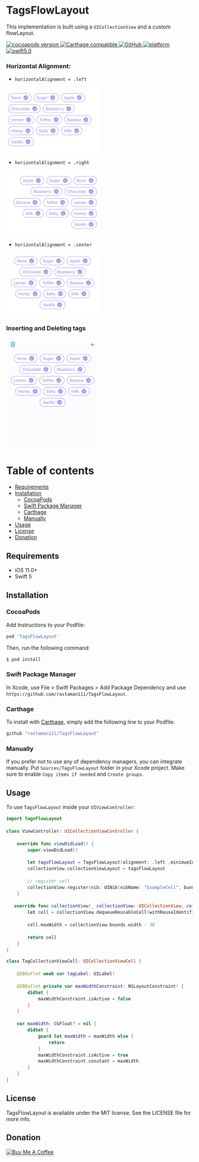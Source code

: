 # TagsFlowLayout

This implementation is built using a `UICollectionView` and a custom flowLayout.

<a href="https://github.com/rastaman111/VerticalFlowLayout">
    <img src="https://img.shields.io/cocoapods/v/VerticalFlowLayout.svg?style=flat"  alt="cocoapods version">
</a>
<a href="https://github.com/Carthage/Carthage">
    <img src="https://img.shields.io/badge/Carthage-compatible-4BC51D.svg?style=flat"  alt="Carthage compatible">
</a>   

<a href="https://github.com/rastaman111/VerticalFlowLayout/blob/master/LICENSE">
    <img alt="GitHub" src="https://img.shields.io/github/license/rastaman111/VerticalFlowLayout.svg">
</a>

<a href="https://cocoapods.org/pods/VerticalCardSwiper">
    <img src="https://img.shields.io/cocoapods/p/VerticalCardSwiper.svg?style=flat?" alt="platform">
</a>

<a href="https://swift.org/blog/swift-5-released/">
    <img src="https://img.shields.io/badge/swift-5.0-brightgreen.svg" alt="swift5.0">
</a>

### Horizontal Alignment:

* `horizontalAlignment = .left`

<div> <img src="./Left.jpg" width="250"> </div>

* `horizontalAlignment = .right`

<div> <img src="./Right.jpg" width="250"> </div>

* `horizontalAlignment = .center`

<div> <img src="./Center.jpg" width="250"> </div>

### Inserting and Deleting tags

<div> <img src="./Replay_Insert_Remove.gif" alt="Replay_Insert_Remove" width="250"> </div>

# Table of contents

  * [Requirements](#requirements)
  * [Installation](#installation)
     - [CocoaPods](#cocoapods)
     - [Swift Package Manager](#swift-package-manager)
     - [Carthage](#carthage)
     - [Manually](#manually)
  * [Usage](#usage)
  * [License](#license)
  * [Donation](#donation)

## Requirements
* iOS 11.0+
* Swift 5

## Installation

### CocoaPods
Add Instructions to your Podfile:

```ruby
pod 'TagsFlowLayout'
```

Then, run the following command:

```bash
$ pod install
```

### Swift Package Manager
In Xcode, use File > Swift Packages > Add Package Dependency and use `https://github.com/rastaman111/TagsFlowLayout`.

### Carthage
To install with [Carthage](https://github.com/Carthage/Carthage), simply add the following line to your Podfile:
```ruby
github "rastaman111/TagsFlowLayout"
```

### Manually
If you prefer not to use any of dependency managers, you can integrate manually. Put `Sources/TagsFlowLayout` folder in your Xcode project. Make sure to enable `Copy items if needed` and `Create groups`.

## Usage
To use `TagsFlowLayout` inside your `UIViewController`:

```swift
import TagsFlowLayout

class ViewController: UICollectionViewController {
   
    override func viewDidLoad() {
        super.viewDidLoad()
        
        let tagsFlowLayout = TagsFlowLayout(alignment: .left ,minimumInteritemSpacing: 10, minimumLineSpacing: 10, sectionInset: UIEdgeInsets(top: 10, left: 10, bottom: 10, right: 10))
        collectionView.collectionViewLayout = tagsFlowLayout
        
        // register cell
        collectionView.register(nib: UINib(nibName: "ExampleCell", bundle: nil), forCellWithReuseIdentifier: "ExampleCell")
    }
    
   override func collectionView(_ collectionView: UICollectionView, cellForItemAt indexPath: IndexPath) -> UICollectionViewCell {
        let cell = collectionView.dequeueReusableCell(withReuseIdentifier: "ExampleCell", for: indexPath) as! ExampleCell
        
        cell.maxWidth = collectionView.bounds.width - 30

        return cell
    }
}
```
```swift
class TagCollectionViewCell: UICollectionViewCell {
    
    @IBOutlet weak var tagLabel: UILabel!
    
    @IBOutlet private var maxWidthConstraint: NSLayoutConstraint! {
        didSet {
            maxWidthConstraint.isActive = false
        }
    }
    
    var maxWidth: CGFloat? = nil {
        didSet {
            guard let maxWidth = maxWidth else {
                return
            }
            maxWidthConstraint.isActive = true
            maxWidthConstraint.constant = maxWidth
        }
    }
}
```
## License
TagsFlowLayout is available under the MIT license. See the LICENSE file for more info.

## Donation
<a href="https://www.buymeacoffee.com/SoundBar" target="_blank"><img src="https://www.buymeacoffee.com/assets/img/custom_images/orange_img.png" alt="Buy Me A Coffee" style="height: 41px !important;width: 174px !important;box-shadow: 0px 3px 2px 0px rgba(190, 190, 190, 0.5) !important;-webkit-box-shadow: 0px 3px 2px 0px rgba(190, 190, 190, 0.5) !important;" ></a>
